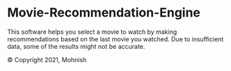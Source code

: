# Movie-Recommendation-Engine
This software helps you select a movie to watch by making recommendations based on the last movie you watched. Due to insufficient data, some of the results might not be accurate. 

© Copyright 2021, Mohnish
